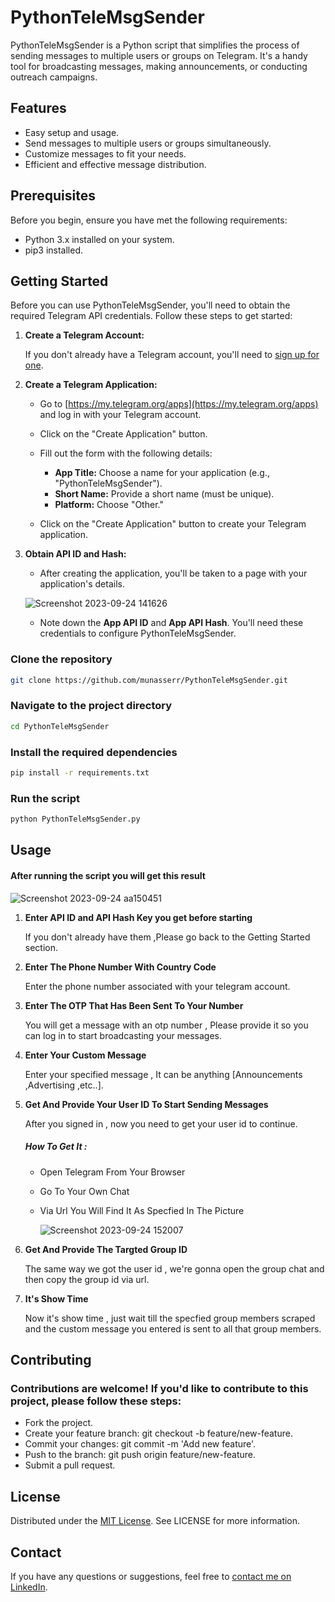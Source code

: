 # PythonTeleMsgSender

PythonTeleMsgSender is a Python script that simplifies the process of sending messages to multiple users or groups on Telegram. It's a handy tool for broadcasting messages, making announcements, or conducting outreach campaigns.

## Features

- Easy setup and usage.
- Send messages to multiple users or groups simultaneously.
- Customize messages to fit your needs.
- Efficient and effective message distribution.

## Prerequisites

Before you begin, ensure you have met the following requirements:

- Python 3.x installed on your system.
- pip3 installed.

## Getting Started

Before you can use PythonTeleMsgSender, you'll need to obtain the required Telegram API credentials. Follow these steps to get started:

1. **Create a Telegram Account:**

   If you don't already have a Telegram account, you'll need to [sign up for one](https://telegram.org/).

2. **Create a Telegram Application:**

   - Go to [https://my.telegram.org/apps](https://my.telegram.org/apps) and log in with your Telegram account.

   - Click on the "Create Application" button.

   - Fill out the form with the following details:
     - **App Title:** Choose a name for your application (e.g., "PythonTeleMsgSender").
     - **Short Name:** Provide a short name (must be unique).
     - **Platform:** Choose "Other."

   - Click on the "Create Application" button to create your Telegram application.

3. **Obtain API ID and Hash:**
   
   - After creating the application, you'll be taken to a page with your application's details.

   ![Screenshot 2023-09-24 141626](https://github.com/munasserr/PythonTeleMsgSender/assets/107954461/4f503bd0-9d3d-444e-90a2-bb58abcf9308)

   - Note down the **App API ID** and **App API Hash**. You'll need these credentials to configure PythonTeleMsgSender.


### Clone the repository

```sh
git clone https://github.com/munasserr/PythonTeleMsgSender.git
```

### Navigate to the project directory
```sh
cd PythonTeleMsgSender
```
### Install the required dependencies
```sh
pip install -r requirements.txt
```
### Run the script
```sh
python PythonTeleMsgSender.py
```

## Usage

#### After running the script you will get this result

![Screenshot 2023-09-24 aa150451](https://github.com/munasserr/PythonTeleMsgSender/assets/107954461/4b046998-5827-4863-9bdc-a6bb28738ba8)

1. **Enter API ID and API Hash Key you get before starting**

   If you don't already have them ,Please go back to the Getting Started section.

2. **Enter The Phone Number With Country Code**

   Enter the phone number associated with your telegram account.

3. **Enter The OTP That Has Been Sent To Your Number**

   You will get a message with an otp number , Please provide it so you can log in to start broadcasting your messages.
   
3. **Enter Your Custom Message**

   Enter your specified message , It can be anything [Announcements ,Advertising ,etc..].


5. **Get And Provide Your User ID To Start Sending Messages**

   After you signed in , now you need to get your user id to continue.
   
   ##### How To Get It :
   - Open Telegram From Your Browser
   - Go To Your Own Chat
   - Via Url You Will Find It As Specfied In The Picture
     
     ![Screenshot 2023-09-24 152007](https://github.com/munasserr/PythonTeleMsgSender/assets/107954461/b274bed3-8d43-447b-ad33-fba1318ccce9)

6. **Get And Provide The Targted Group ID**
   
   The same way we got the user id , we're gonna open the group chat and then copy the group id via url.

8. **It's Show Time**
   
   Now it's show time , just wait till the specfied group members scraped and the custom message you entered is sent to all that group members.
   
## Contributing

 ### Contributions are welcome! If you'd like to contribute to this project, please follow these steps:
   - Fork the project.
   - Create your feature branch: git checkout -b feature/new-feature.
   - Commit your changes: git commit -m 'Add new feature'.
   - Push to the branch: git push origin feature/new-feature.
   - Submit a pull request.

## License

Distributed under the [MIT License](LICENSE). See LICENSE for more information.

## Contact

If you have any questions or suggestions, feel free to [contact me on LinkedIn](https://www.linkedin.com/in/munasser/).



